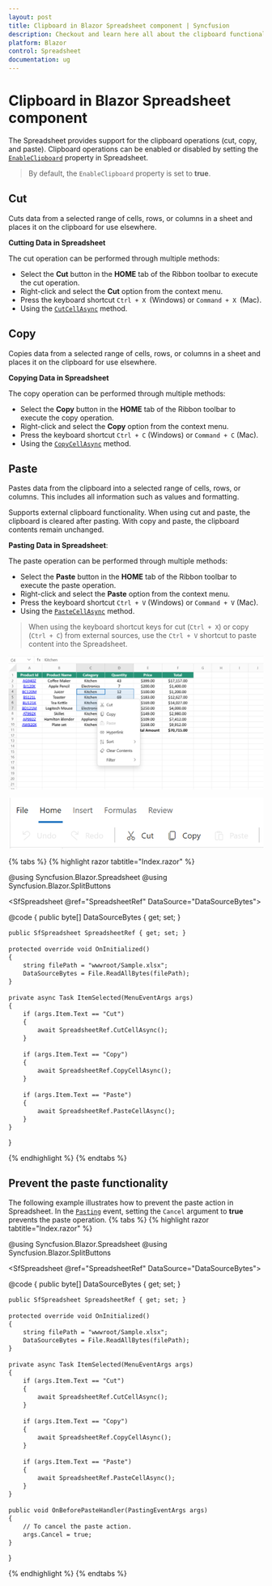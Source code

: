 ```yaml
---
layout: post
title: Clipboard in Blazor Spreadsheet component | Syncfusion
description: Checkout and learn here all about the clipboard functionalities in the Syncfusion Blazor Spreadsheet component and more.
platform: Blazor
control: Spreadsheet
documentation: ug
---
```


# Clipboard in Blazor Spreadsheet component

The Spreadsheet provides support for the clipboard operations (cut, copy, and paste). Clipboard operations can be enabled or disabled by setting the [`EnableClipboard`](https://help.syncfusion.com/cr/blazor/Syncfusion.Blazor.Spreadsheet.SfSpreadsheet.html#Syncfusion_Blazor_Spreadsheet_SfSpreadsheet_EnableClipboard) property in Spreadsheet.

> By default, the `EnableClipboard` property is set to **true**.

## Cut

Cuts data from a selected range of cells, rows, or columns in a sheet and places it on the clipboard for use elsewhere.

**Cutting Data in Spreadsheet**

The cut operation can be performed through multiple methods:

* Select the **Cut** button in the **HOME** tab of the Ribbon toolbar to execute the cut operation.
* Right-click and select the **Cut** option from the context menu.
* Press the keyboard shortcut `Ctrl + X `(Windows) or `Command + X `(Mac).
* Using the [`CutCellAsync`](https://help.syncfusion.com/cr/blazor/Syncfusion.Blazor.Spreadsheet.SfSpreadsheet.html#Syncfusion_Blazor_Spreadsheet_SfSpreadsheet_CutCellAsync_System_String_) method.

## Copy

Copies data from a selected range of cells, rows, or columns in a sheet and places it on the clipboard for use elsewhere.

**Copying Data in Spreadsheet**

The copy operation can be performed through multiple methods:

* Select the **Copy** button in the **HOME** tab of the Ribbon toolbar to execute the copy operation.
* Right-click and select the **Copy** option from the context menu.
* Press the keyboard shortcut `Ctrl + C` (Windows) or `Command + C` (Mac).
* Using the [`CopyCellAsync`](https://help.syncfusion.com/cr/blazor/Syncfusion.Blazor.Spreadsheet.SfSpreadsheet.html#Syncfusion_Blazor_Spreadsheet_SfSpreadsheet_CopyCellAsync_System_String_) method.

## Paste

Pastes data from the clipboard into a selected range of cells, rows, or columns. This includes all information such as values and formatting.

Supports external clipboard functionality. When using cut and paste, the clipboard is cleared after pasting. With copy and paste, the clipboard contents remain unchanged.

**Pasting Data in Spreadsheet**:

The paste operation can be performed through multiple methods:

* Select the **Paste** button in the **HOME** tab of the Ribbon toolbar to execute the paste operation.
* Right-click and select the **Paste** option from the context menu.
* Press the keyboard shortcut `Ctrl + V` (Windows) or `Command + V` (Mac).
* Using the [`PasteCellAsync`](https://help.syncfusion.com/cr/blazor/Syncfusion.Blazor.Spreadsheet.SfSpreadsheet.html#Syncfusion_Blazor_Spreadsheet_SfSpreadsheet_PasteCellAsync_System_String_) method.

> When using the keyboard shortcut keys for cut (`Ctrl + X`) or copy (`Ctrl + C`) from external sources, use the `Ctrl + V` shortcut to paste content into the Spreadsheet.

![UI showing contextmenu cut, copy and paste option](./images/contextcutcopypaste.png)

![UI showing ribbon cut, copy and paste option](./images/cutcopypaste.png)

{% tabs %}
{% highlight razor tabtitle="Index.razor" %}
 
@using Syncfusion.Blazor.Spreadsheet
@using Syncfusion.Blazor.SplitButtons

<SfDropDownButton Content="Clipboard">
    <DropDownMenuItems>
        <DropDownMenuItem Text="Copy"></DropDownMenuItem>
        <DropDownMenuItem Text="Cut"></DropDownMenuItem>
        <DropDownMenuItem Text="Paste"></DropDownMenuItem>
    </DropDownMenuItems>
    <DropDownButtonEvents ItemSelected="ItemSelected">
    </DropDownButtonEvents>
</SfDropDownButton>

<SfSpreadsheet @ref="SpreadsheetRef" DataSource="DataSourceBytes">
    <SpreadsheetRibbon></SpreadsheetRibbon>
</SfSpreadsheet>
 
@code {
    public byte[] DataSourceBytes { get; set; }

    public SfSpreadsheet SpreadsheetRef { get; set; }

    protected override void OnInitialized()
    {
        string filePath = "wwwroot/Sample.xlsx";
        DataSourceBytes = File.ReadAllBytes(filePath);
    }

    private async Task ItemSelected(MenuEventArgs args)
    {
        if (args.Item.Text == "Cut")
        {
            await SpreadsheetRef.CutCellAsync();
        }

        if (args.Item.Text == "Copy")
        {
            await SpreadsheetRef.CopyCellAsync();
        }

        if (args.Item.Text == "Paste")
        {
            await SpreadsheetRef.PasteCellAsync();
        } 
    }
}
 
{% endhighlight %}
{% endtabs %}

## Prevent the paste functionality

The following example illustrates how to prevent the paste action in Spreadsheet. In the [`Pasting`](https://help.syncfusion.com/cr/blazor/Syncfusion.Blazor.Spreadsheet.PastingEventArgs.html) event, setting the `Cancel` argument to **true** prevents the paste operation.
{% tabs %}
{% highlight razor tabtitle="Index.razor" %}
 
@using Syncfusion.Blazor.Spreadsheet
@using Syncfusion.Blazor.SplitButtons

<SfDropDownButton Content="Clipboard">
    <DropDownMenuItems>
        <DropDownMenuItem Text="Copy"></DropDownMenuItem>
        <DropDownMenuItem Text="Cut"></DropDownMenuItem>
        <DropDownMenuItem Text="Paste"></DropDownMenuItem>
    </DropDownMenuItems>
    <DropDownButtonEvents ItemSelected="ItemSelected">
    </DropDownButtonEvents>
</SfDropDownButton>

<SfSpreadsheet @ref="SpreadsheetRef" DataSource="DataSourceBytes">
    <SpreadsheetRibbon></SpreadsheetRibbon>
    <SpreadsheetEvents Pasting="OnBeforePasteHandler"></SpreadsheetEvents>
</SfSpreadsheet>
 
@code {
    public byte[] DataSourceBytes { get; set; }

    public SfSpreadsheet SpreadsheetRef { get; set; }

    protected override void OnInitialized()
    {
        string filePath = "wwwroot/Sample.xlsx";
        DataSourceBytes = File.ReadAllBytes(filePath);
    }

    private async Task ItemSelected(MenuEventArgs args)
    {
        if (args.Item.Text == "Cut")
        {
            await SpreadsheetRef.CutCellAsync();
        }

        if (args.Item.Text == "Copy")
        {
            await SpreadsheetRef.CopyCellAsync();
        }

        if (args.Item.Text == "Paste")
        {
            await SpreadsheetRef.PasteCellAsync();
        } 
    }

    public void OnBeforePasteHandler(PastingEventArgs args)
    {
        // To cancel the paste action.
        args.Cancel = true;
    }
}
 
{% endhighlight %}
{% endtabs %}